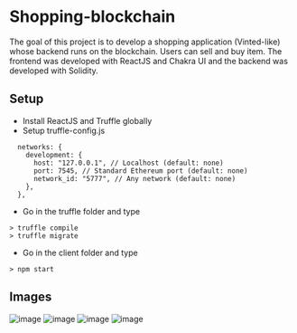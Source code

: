 # Shopping-blockchain

The goal of this project is to develop a shopping application (Vinted-like) whose backend runs on the blockchain. Users can sell and buy item. The frontend was developed with ReactJS and Chakra UI and the backend was developed with Solidity.

## Setup

- Install ReactJS and Truffle globally
- Setup truffle-config.js
```
  networks: {
    development: {
      host: "127.0.0.1", // Localhost (default: none)
      port: 7545, // Standard Ethereum port (default: none)
      network_id: "5777", // Any network (default: none)
    },
  },
```
- Go in the truffle folder and type
```
> truffle compile
> truffle migrate
```
- Go in the client folder and type
```
> npm start
```

## Images

![image](https://user-images.githubusercontent.com/15364111/174493191-a4a1908b-3b4c-47bc-9a69-89f5def59f89.png)
![image](https://user-images.githubusercontent.com/15364111/174493219-d102ae5e-fce2-456b-8f91-bce23862bb4e.png)
![image](https://user-images.githubusercontent.com/15364111/174496625-a96fc59f-e6e5-4a1c-af6a-6c08641a0c59.jpg)
![image](https://user-images.githubusercontent.com/15364111/174493921-913dc0c3-38a4-4973-8289-a1ad2320f0d4.png)


